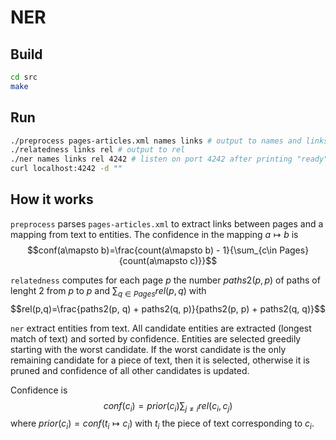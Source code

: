 # NER

## Build

```bash
cd src
make
```

## Run

```bash
./preprocess pages-articles.xml names links # output to names and links
./relatedness links rel # output to rel
./ner names links rel 4242 # listen on port 4242 after printing "ready"
curl localhost:4242 -d ""
```

## How it works

`preprocess` parses `pages-articles.xml` to extract links between pages and a mapping from text to entities.
The confidence in the mapping $a\mapsto b$ is $$conf(a\mapsto b)=\frac{count(a\mapsto b) - 1}{\sum_{c\in Pages}{count(a\mapsto c)}}$$

`relatedness` computes for each page $p$ the number $paths2(p, p)$ of paths of lenght 2 from $p$ to $p$ and $\sum_{q\in Pages}{rel(p,q)}$ with $$rel(p,q)=\frac{paths2(p, q) + paths2(q, p)}{paths2(p, p) + paths2(q, q)}$$

`ner` extract entities from text.
All candidate entities are extracted (longest match of text) and sorted by confidence.
Entities are selected greedily starting with the worst candidate.
If the worst candidate is the only remaining candidate for a piece of text, then it is selected, otherwise it is pruned and confidence of all other candidates is updated.

Confidence is $$conf(c_i)=prior(c_i)\sum_{j\not=i}{rel(c_i,c_j)}$$ where $prior(c_i)=conf(t_i\mapsto c_i)$ with $t_i$ the piece of text corresponding to $c_i$.
